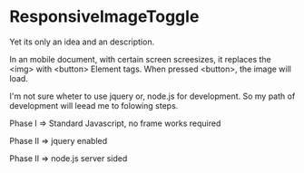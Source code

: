 ResponsiveImageToggle
=====================
Yet its only an idea and an description.

In an mobile document, with certain screen screesizes, it replaces the &lt;img> with &lt;button> Element tags. When pressed &lt;button>, the image will load.

I'm not sure wheter to use jquery or, node.js for development.
  So my path of development will leead me to folowing steps.
  
Phase I
  => Standard Javascript, no frame works required

Phase II
  => jquery enabled
  
Phase II
  => node.js server sided

